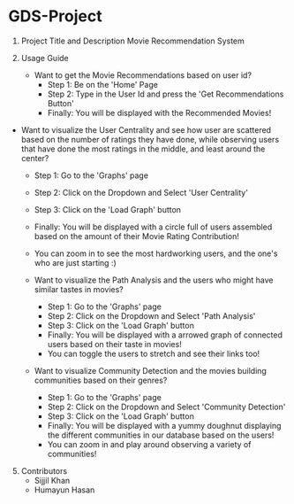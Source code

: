 # GDS-Project

1. Project Title and Description
   Movie Recommendation System

3. Usage Guide
   - Want to get the Movie Recommendations based on user id?
     - Step 1: Be on the 'Home' Page
     - Step 2: Type in the User Id and press the 'Get Recommendations Button'
     - Finally: You will be displayed with the Recommended Movies!


- Want to visualize the User Centrality and see how user are scattered based on the number of ratings they have done, while observing users that have done the most ratings in the middle, and least around the center?
     - Step 1: Go to the 'Graphs' page
     - Step 2: Click on the Dropdown and Select 'User Centrality'
     - Step 3: Click on the 'Load Graph' button
     - Finally: You will be displayed with a circle full of users assembled based on the amount of their Movie Rating Contribution!
     - You can zoom in to see the most hardworking users, and the one's who are just starting :)


   - Want to visualize the Path Analysis and the users who might have similar tastes in movies?
     - Step 1: Go to the 'Graphs' page
     - Step 2: Click on the Dropdown and Select 'Path Analysis'
     - Step 3: Click on the 'Load Graph' button
     - Finally: You will be displayed with a arrowed graph of connected users based on their taste in movies!
     - You can toggle the users to stretch and see their links too!

   - Want to visualize Community Detection and the movies building communities based on their genres?
     - Step 1: Go to the 'Graphs' page
     - Step 2: Click on the Dropdown and Select 'Community Detection'
     - Step 3: Click on the 'Load Graph' button
     - Finally: You will be displayed with a yummy doughnut displaying the different communities in our database based on the users!
     - You can zoom in and play around observing a variety of communities!


5. Contributors
   - Sijjil Khan
   - Humayun Hasan
